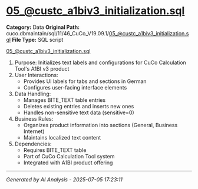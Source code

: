# 05_@custc_a1biv3_initialization.sql

**Category:** Data
**Original Path:** cuco.dbmaintain/sql/11/46_CuCo_V19.09.1/05_@custc_a1biv3_initialization.sql
**File Type:** SQL script

05_@custc_a1biv3_initialization.sql
1. Purpose: Initializes text labels and configurations for CuCo Calculation Tool's A1BI v3 product
2. User Interactions:
   - Provides UI labels for tabs and sections in German
   - Configures user-facing interface elements
3. Data Handling:
   - Manages BITE_TEXT table entries
   - Deletes existing entries and inserts new ones
   - Handles non-sensitive text data (sensitive=0)
4. Business Rules:
   - Organizes product information into sections (General, Business Internet)
   - Maintains localized text content
5. Dependencies:
   - Requires BITE_TEXT table
   - Part of CuCo Calculation Tool system
   - Integrated with A1BI product offering

---
*Generated by AI Analysis - 2025-07-05 17:23:11*
